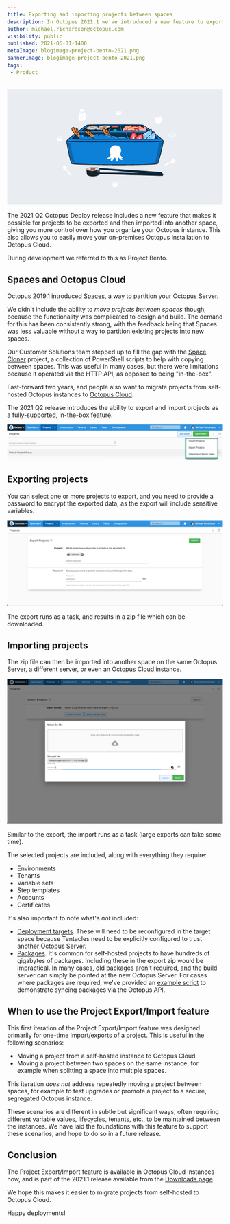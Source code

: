 ```yaml
---
title: Exporting and importing projects between spaces 
description: In Octopus 2021.1 we've introduced a new feature to export and import projects. 
author: michael.richardson@octopus.com
visibility: public
published: 2021-06-01-1400
metaImage: blogimage-project-bento-2021.png
bannerImage: blogimage-project-bento-2021.png
tags:
 - Product 
---
```


![octopus branded bento box filled with sushi](blogimage-project-bento-2021.png)

The 2021 Q2 Octopus Deploy release includes a new feature that makes it possible for projects to be exported and then imported into another space, giving you more control over how you organize your Octopus instance. This also allows you to easily move your on-premises Octopus installation to Octopus Cloud.

During development we referred to this as Project Bento.  

## Spaces and Octopus Cloud 
Octopus 2019.1 introduced [Spaces](https://octopus.com/docs/administration/spaces), a way to partition your Octopus Server.  

We didn't include the ability to _move projects between spaces_ though, because the functionality was complicated to design and build. The demand for this has been consistently strong, with the feedback being that Spaces was less valuable without a way to partition existing projects into new spaces. 

Our Customer Solutions team stepped up to fill the gap with the [Space Cloner](https://github.com/OctopusDeployLabs/SpaceCloner) project, a collection of PowerShell scripts to help with copying between spaces.  This was useful in many cases, but there were limitations because it operated via the HTTP API, as opposed to being "in-the-box". 

Fast-forward two years, and people also want to migrate projects from self-hosted Octopus instances to [Octopus Cloud](https://octopus.com/docs/octopus-cloud).  

The 2021 Q2 release introduces the ability to export and import projects as a fully-supported, in-the-box feature. 

![Project Export/Import menu](import-export-menu.png "width=500")

## Exporting projects
You can select one or more projects to export, and you need to provide a password to encrypt the exported data, as the export will include sensitive variables. 

![Export projects page](export-projects-page.png "width=500")

The export runs as a task, and results in a zip file which can be downloaded.  

## Importing projects
The zip file can then be imported into another space on the same Octopus Server, a different server, or even an Octopus Cloud instance.  

![Import projects page](import-projects-page.png "width=500")

Similar to the export, the import runs as a task (large exports can take some time).

The selected projects are included, along with everything they require: 

- Environments
- Tenants
- Variable sets
- Step templates
- Accounts
- Certificates  

It's also important to note what's _not_ included:
 
- [Deployment targets](https://octopus.com/docs/projects/export-import#deployment-targets). These will need to be reconfigured in the target space because Tentacles need to be explicitly configured to trust another Octopus Server.  
- [Packages](https://octopus.com/docs/projects/export-import#packages). It's common for self-hosted projects to have hundreds of gigabytes of packages. Including these in the export zip would be impractical. In many cases, old packages aren't required, and the build server can simply be pointed at the new Octopus Server. For cases where packages are required, we've provided an [example script](https://github.com/OctopusDeploy/OctopusDeploy-Api/blob/master/REST/PowerShell/Feeds/SyncPackages.ps1) to demonstrate syncing packages via the Octopus API.  

## When to use the Project Export/Import feature
This first iteration of the Project Export/Import feature was designed primarily for one-time import/exports of a project.  This is useful in the following scenarios:

- Moving a project from a self-hosted instance to Octopus Cloud.
- Moving a project between two spaces on the same instance, for example when splitting a space into multiple spaces. 

This iteration _does not_ address repeatedly moving a project between spaces, for example to test upgrades or promote a project to a secure, segregated Octopus instance.  

These scenarios are different in subtle but significant ways, often requiring different variable values, lifecycles, tenants, etc., to be maintained between the instances.  We have laid the foundations with this feature to support these scenarios, and hope to do so in a future release. 

## Conclusion
The Project Export/Import feature is available in Octopus Cloud instances now, and is part of the 2021.1 release available from the [Downloads page](https://octopus.com/downloads). 

We hope this makes it easier to migrate projects from self-hosted to Octopus Cloud.

Happy deployments!